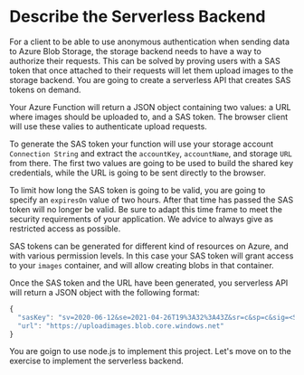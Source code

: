 # Describe the Serverless Backend

For a client to be able to use anonymous authentication when sending data to Azure Blob Storage, the storage backend needs to have a way to authorize their requests. This can be solved by proving users with a SAS token that once attached to their requests will let them upload images to the storage backend. You are going to create a serverless API that creates SAS tokens on demand.

Your Azure Function will return a JSON object containing two values: a URL where images should be uploaded to, and a SAS token. The browser client will use these valies to authenticate upload requests.

To generate the SAS token your function will use your storage account `Connection String` and extract the `accountKey`, `accountName`, and storage `URL` from there. The first two values are going to be used to build the shared key credentials, while the URL is going to be sent directly to the browser.

To limit how long the SAS token is going to be valid, you are going to specify an `expiresOn` value of two hours. After that time has passed the SAS token will no longer be valid. Be sure to adapt this time frame to meet the security requirements of your application. We advice to always give as restricted access as possible.

SAS tokens can be generated for different kind of resources on Azure, and with various permission levels. In this case your SAS token will grant access to your `images` container, and will allow creating blobs in that container.

Once the SAS token and the URL have been generated, you serverless API will return a JSON object with the following format:

```javascript
{
  "sasKey": "sv=2020-06-12&se=2021-04-26T19%3A32%3A43Z&sr=c&sp=c&sig=<SecretSignature>",
  "url": "https://uploadimages.blob.core.windows.net"
}
```

You are goign to use node.js to implement this project. Let's move on to the exercise to implement the serverless backend.
